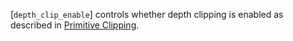 [`depth_clip_enable`] controls whether depth clipping is enabled as
described in [Primitive Clipping](https://www.khronos.org/registry/vulkan/specs/1.3-extensions/html/vkspec.html#vertexpostproc-clipping).